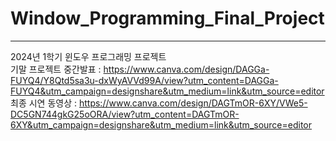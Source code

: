# Window_Programming_Final_Project
<hr>

2024년 1학기 윈도우 프로그래밍 프로젝트<br>
기말 프로젝트 중간발표 : https://www.canva.com/design/DAGGa-FUYQ4/Y8Qtd5sa3u-dxWyAVVd99A/view?utm_content=DAGGa-FUYQ4&utm_campaign=designshare&utm_medium=link&utm_source=editor
최종 시연 동영상 : https://www.canva.com/design/DAGTmOR-6XY/VWe5-DC5GN744gkG25oORA/view?utm_content=DAGTmOR-6XY&utm_campaign=designshare&utm_medium=link&utm_source=editor
